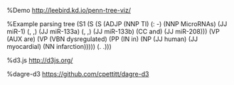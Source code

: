 %Demo
http://leebird.kd.io/penn-tree-viz/

%Example parsing tree 
(S1 (S (S (ADJP (NNP TI) (: -) (NNP MicroRNAs) (JJ miR-1) (, ,) (JJ miR-133a) (, ,) (JJ miR-133b) (CC and) (JJ miR-208))) (VP (AUX are) (VP (VBN dysregulated) (PP (IN in) (NP (JJ human) (JJ myocardial) (NN infarction))))) (. .)))

%d3.js
http://d3js.org/

%dagre-d3
https://github.com/cpettitt/dagre-d3